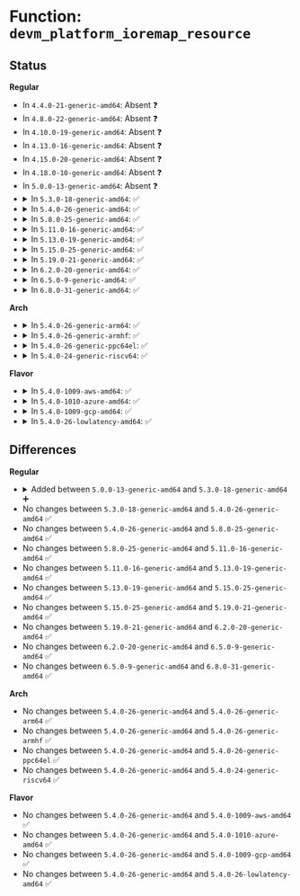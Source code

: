 # Function: <code>devm_platform_ioremap_resource</code>

## Status
<b>Regular</b>
<ul>
<li>
In <code>4.4.0-21-generic-amd64</code>: Absent ❓
</li>
<li>
In <code>4.8.0-22-generic-amd64</code>: Absent ❓
</li>
<li>
In <code>4.10.0-19-generic-amd64</code>: Absent ❓
</li>
<li>
In <code>4.13.0-16-generic-amd64</code>: Absent ❓
</li>
<li>
In <code>4.15.0-20-generic-amd64</code>: Absent ❓
</li>
<li>
In <code>4.18.0-10-generic-amd64</code>: Absent ❓
</li>
<li>
In <code>5.0.0-13-generic-amd64</code>: Absent ❓
</li>
<li>
<details>
<summary>In <code>5.3.0-18-generic-amd64</code>: ✅</summary>

```c
void * devm_platform_ioremap_resource(struct platform_device * pdev, unsigned int index)
```

```json
{
  "name": "devm_platform_ioremap_resource",
  "collision_type": "Unique Global",
  "inline_type": "No",
  "funcs": [
    {
      "addr": 18446744071586044144,
      "name": "devm_platform_ioremap_resource",
      "external": true,
      "loc": "drivers/base/platform.c:91",
      "file": "drivers/base/platform.c",
      "inline": "seen, unknown",
      "caller_inline": [],
      "caller_func": [
        "drivers/gpio/gpio-xilinx.c:xgpio_probe"
      ]
    }
  ],
  "symbols": [
    {
      "addr": 18446744071586044144,
      "name": "devm_platform_ioremap_resource",
      "section": ".text",
      "bind": "STB_GLOBAL",
      "size": 101
    }
  ]
}
```
</details>
</li>
<li>
<details>
<summary>In <code>5.4.0-26-generic-amd64</code>: ✅</summary>

```c
void * devm_platform_ioremap_resource(struct platform_device * pdev, unsigned int index)
```

```json
{
  "name": "devm_platform_ioremap_resource",
  "collision_type": "Unique Global",
  "inline_type": "No",
  "funcs": [
    {
      "addr": 18446744071586191776,
      "name": "devm_platform_ioremap_resource",
      "external": true,
      "loc": "drivers/base/platform.c:73",
      "file": "drivers/base/platform.c",
      "inline": "seen, unknown",
      "caller_inline": [],
      "caller_func": [
        "drivers/pinctrl/intel/pinctrl-baytrail.c:byt_pinctrl_probe",
        "drivers/pinctrl/intel/pinctrl-cherryview.c:chv_pinctrl_probe",
        "drivers/gpio/gpio-xilinx.c:xgpio_probe"
      ]
    }
  ],
  "symbols": [
    {
      "addr": 18446744071586191776,
      "name": "devm_platform_ioremap_resource",
      "section": ".text",
      "bind": "STB_GLOBAL",
      "size": 106
    }
  ]
}
```
</details>
</li>
<li>
<details>
<summary>In <code>5.8.0-25-generic-amd64</code>: ✅</summary>

```c
void * devm_platform_ioremap_resource(struct platform_device * pdev, unsigned int index)
```

```json
{
  "name": "devm_platform_ioremap_resource",
  "collision_type": "Unique Global",
  "inline_type": "No",
  "funcs": [
    {
      "addr": 18446744071586956752,
      "name": "devm_platform_ioremap_resource",
      "external": true,
      "loc": "drivers/base/platform.c:95",
      "file": "drivers/base/platform.c",
      "inline": "seen, unknown",
      "caller_inline": [],
      "caller_func": [
        "drivers/pinctrl/intel/pinctrl-baytrail.c:byt_set_soc_data",
        "drivers/pinctrl/intel/pinctrl-cherryview.c:chv_pinctrl_probe",
        "drivers/gpio/gpio-xilinx.c:xgpio_probe",
        "drivers/virtio/virtio_mmio.c:virtio_mmio_probe",
        "drivers/i2c/busses/i2c-designware-platdrv.c:dw_i2c_plat_probe"
      ]
    }
  ],
  "symbols": [
    {
      "addr": 18446744071586956752,
      "name": "devm_platform_ioremap_resource",
      "section": ".text",
      "bind": "STB_GLOBAL",
      "size": 106
    }
  ]
}
```
</details>
</li>
<li>
<details>
<summary>In <code>5.11.0-16-generic-amd64</code>: ✅</summary>

```c
void * devm_platform_ioremap_resource(struct platform_device * pdev, unsigned int index)
```

```json
{
  "name": "devm_platform_ioremap_resource",
  "collision_type": "Unique Global",
  "inline_type": "No",
  "funcs": [
    {
      "addr": 18446744071587042048,
      "name": "devm_platform_ioremap_resource",
      "external": true,
      "loc": "drivers/base/platform.c:120",
      "file": "drivers/base/platform.c",
      "inline": "seen, unknown",
      "caller_inline": [],
      "caller_func": [
        "drivers/pinctrl/intel/pinctrl-baytrail.c:byt_set_soc_data",
        "drivers/pinctrl/intel/pinctrl-cherryview.c:chv_pinctrl_probe",
        "drivers/pinctrl/intel/pinctrl-intel.c:intel_pinctrl_probe",
        "drivers/gpio/gpio-xilinx.c:xgpio_probe",
        "drivers/virtio/virtio_mmio.c:virtio_mmio_probe",
        "drivers/i2c/busses/i2c-designware-platdrv.c:dw_i2c_plat_probe"
      ]
    }
  ],
  "symbols": [
    {
      "addr": 18446744071587042048,
      "name": "devm_platform_ioremap_resource",
      "section": ".text",
      "bind": "STB_GLOBAL",
      "size": 106
    }
  ]
}
```
</details>
</li>
<li>
<details>
<summary>In <code>5.13.0-19-generic-amd64</code>: ✅</summary>

```c
void * devm_platform_ioremap_resource(struct platform_device * pdev, unsigned int index)
```

```json
{
  "name": "devm_platform_ioremap_resource",
  "collision_type": "Unique Global",
  "inline_type": "No",
  "funcs": [
    {
      "addr": 18446744071586925872,
      "name": "devm_platform_ioremap_resource",
      "external": true,
      "loc": "drivers/base/platform.c:120",
      "file": "drivers/base/platform.c",
      "inline": "seen, unknown",
      "caller_inline": [],
      "caller_func": [
        "drivers/pinctrl/intel/pinctrl-baytrail.c:byt_pinctrl_probe",
        "drivers/pinctrl/intel/pinctrl-cherryview.c:chv_pinctrl_probe",
        "drivers/pinctrl/intel/pinctrl-intel.c:intel_pinctrl_probe",
        "drivers/dma/lgm/lgm-dma.c:intel_ldma_probe",
        "drivers/virtio/virtio_mmio.c:virtio_mmio_probe",
        "drivers/i2c/busses/i2c-designware-platdrv.c:dw_i2c_plat_probe"
      ]
    }
  ],
  "symbols": [
    {
      "addr": 18446744071586925872,
      "name": "devm_platform_ioremap_resource",
      "section": ".text",
      "bind": "STB_GLOBAL",
      "size": 106
    }
  ]
}
```
</details>
</li>
<li>
<details>
<summary>In <code>5.15.0-25-generic-amd64</code>: ✅</summary>

```c
void * devm_platform_ioremap_resource(struct platform_device * pdev, unsigned int index)
```

```json
{
  "name": "devm_platform_ioremap_resource",
  "collision_type": "Unique Global",
  "inline_type": "No",
  "funcs": [
    {
      "addr": 18446744071587488240,
      "name": "devm_platform_ioremap_resource",
      "external": true,
      "loc": "drivers/base/platform.c:120",
      "file": "drivers/base/platform.c",
      "inline": "seen, unknown",
      "caller_inline": [],
      "caller_func": [
        "drivers/pinctrl/intel/pinctrl-baytrail.c:byt_pinctrl_probe",
        "drivers/pinctrl/intel/pinctrl-cherryview.c:chv_pinctrl_probe",
        "drivers/pinctrl/intel/pinctrl-intel.c:intel_pinctrl_probe",
        "drivers/dma/lgm/lgm-dma.c:intel_ldma_probe",
        "drivers/virtio/virtio_mmio.c:virtio_mmio_probe",
        "drivers/i2c/busses/i2c-designware-platdrv.c:dw_i2c_plat_probe"
      ]
    }
  ],
  "symbols": [
    {
      "addr": 18446744071587488240,
      "name": "devm_platform_ioremap_resource",
      "section": ".text",
      "bind": "STB_GLOBAL",
      "size": 106
    }
  ]
}
```
</details>
</li>
<li>
<details>
<summary>In <code>5.19.0-21-generic-amd64</code>: ✅</summary>

```c
void * devm_platform_ioremap_resource(struct platform_device * pdev, unsigned int index)
```

```json
{
  "name": "devm_platform_ioremap_resource",
  "collision_type": "Unique Global",
  "inline_type": "No",
  "funcs": [
    {
      "addr": 18446744071588810752,
      "name": "devm_platform_ioremap_resource",
      "external": true,
      "loc": "drivers/base/platform.c:122",
      "file": "drivers/base/platform.c",
      "inline": "seen, unknown",
      "caller_inline": [],
      "caller_func": [
        "drivers/pinctrl/intel/pinctrl-baytrail.c:byt_pinctrl_probe",
        "drivers/pinctrl/intel/pinctrl-cherryview.c:chv_pinctrl_probe",
        "drivers/pinctrl/intel/pinctrl-intel.c:intel_pinctrl_probe",
        "drivers/dma/lgm/lgm-dma.c:intel_ldma_probe",
        "drivers/virtio/virtio_mmio.c:virtio_mmio_probe",
        "drivers/i2c/busses/i2c-designware-platdrv.c:dw_i2c_plat_probe"
      ]
    }
  ],
  "symbols": [
    {
      "addr": 18446744071588810752,
      "name": "devm_platform_ioremap_resource",
      "section": ".text",
      "bind": "STB_GLOBAL",
      "size": 116
    }
  ]
}
```
</details>
</li>
<li>
<details>
<summary>In <code>6.2.0-20-generic-amd64</code>: ✅</summary>

```c
void * devm_platform_ioremap_resource(struct platform_device * pdev, unsigned int index)
```

```json
{
  "name": "devm_platform_ioremap_resource",
  "collision_type": "Unique Global",
  "inline_type": "No",
  "funcs": [
    {
      "addr": 18446744071590308800,
      "name": "devm_platform_ioremap_resource",
      "external": true,
      "loc": "drivers/base/platform.c:122",
      "file": "drivers/base/platform.c",
      "inline": "seen, unknown",
      "caller_inline": [],
      "caller_func": [
        "drivers/pinctrl/pinctrl-amd.c:amd_gpio_probe",
        "drivers/pinctrl/intel/pinctrl-baytrail.c:byt_pinctrl_probe",
        "drivers/pinctrl/intel/pinctrl-cherryview.c:chv_pinctrl_probe",
        "drivers/pinctrl/intel/pinctrl-intel.c:intel_pinctrl_probe",
        "drivers/pwm/pwm-lpss-platform.c:pwm_lpss_probe_platform",
        "drivers/dma/lgm/lgm-dma.c:intel_ldma_probe",
        "drivers/virtio/virtio_mmio.c:virtio_mmio_probe",
        "drivers/i2c/busses/i2c-designware-platdrv.c:dw_i2c_plat_probe"
      ]
    }
  ],
  "symbols": [
    {
      "addr": 18446744071590308800,
      "name": "devm_platform_ioremap_resource",
      "section": ".text",
      "bind": "STB_GLOBAL",
      "size": 116
    }
  ]
}
```
</details>
</li>
<li>
<details>
<summary>In <code>6.5.0-9-generic-amd64</code>: ✅</summary>

```c
void * devm_platform_ioremap_resource(struct platform_device * pdev, unsigned int index)
```

```json
{
  "name": "devm_platform_ioremap_resource",
  "collision_type": "Unique Global",
  "inline_type": "No",
  "funcs": [
    {
      "addr": 18446744071590629296,
      "name": "devm_platform_ioremap_resource",
      "external": true,
      "loc": "drivers/base/platform.c:122",
      "file": "drivers/base/platform.c",
      "inline": "seen, unknown",
      "caller_inline": [],
      "caller_func": [
        "drivers/pinctrl/pinctrl-amd.c:amd_gpio_probe",
        "drivers/pinctrl/intel/pinctrl-baytrail.c:byt_pinctrl_probe",
        "drivers/pinctrl/intel/pinctrl-cherryview.c:chv_pinctrl_probe",
        "drivers/pinctrl/intel/pinctrl-intel.c:intel_pinctrl_probe",
        "drivers/pwm/pwm-lpss-platform.c:pwm_lpss_probe_platform",
        "drivers/dma/lgm/lgm-dma.c:intel_ldma_probe",
        "drivers/virtio/virtio_mmio.c:virtio_mmio_probe",
        "drivers/i2c/busses/i2c-designware-platdrv.c:dw_i2c_plat_probe"
      ]
    }
  ],
  "symbols": [
    {
      "addr": 18446744071590629296,
      "name": "devm_platform_ioremap_resource",
      "section": ".text",
      "bind": "STB_GLOBAL",
      "size": 116
    }
  ]
}
```
</details>
</li>
<li>
<details>
<summary>In <code>6.8.0-31-generic-amd64</code>: ✅</summary>

```c
void * devm_platform_ioremap_resource(struct platform_device * pdev, unsigned int index)
```

```json
{
  "name": "devm_platform_ioremap_resource",
  "collision_type": "Unique Global",
  "inline_type": "No",
  "funcs": [
    {
      "addr": 18446744071590988528,
      "name": "devm_platform_ioremap_resource",
      "external": true,
      "loc": "drivers/base/platform.c:122",
      "file": "drivers/base/platform.c",
      "inline": "seen, unknown",
      "caller_inline": [],
      "caller_func": [
        "drivers/pinctrl/pinctrl-amd.c:amd_gpio_probe",
        "drivers/pinctrl/intel/pinctrl-baytrail.c:byt_pinctrl_probe",
        "drivers/pinctrl/intel/pinctrl-cherryview.c:chv_pinctrl_probe",
        "drivers/pinctrl/intel/pinctrl-intel.c:intel_pinctrl_probe",
        "drivers/pwm/pwm-lpss-platform.c:pwm_lpss_probe_platform",
        "drivers/dma/lgm/lgm-dma.c:intel_ldma_probe",
        "drivers/virtio/virtio_mmio.c:virtio_mmio_probe",
        "drivers/i2c/busses/i2c-designware-platdrv.c:dw_i2c_plat_probe"
      ]
    }
  ],
  "symbols": [
    {
      "addr": 18446744071590988528,
      "name": "devm_platform_ioremap_resource",
      "section": ".text",
      "bind": "STB_GLOBAL",
      "size": 116
    }
  ]
}
```
</details>
</li>
</ul>
<b>Arch</b>
<ul>
<li>
<details>
<summary>In <code>5.4.0-26-generic-arm64</code>: ✅</summary>

```c
void * devm_platform_ioremap_resource(struct platform_device * pdev, unsigned int index)
```

```json
{
  "name": "devm_platform_ioremap_resource",
  "collision_type": "Unique Global",
  "inline_type": "No",
  "funcs": [
    {
      "addr": 18446603336498990992,
      "name": "devm_platform_ioremap_resource",
      "external": true,
      "loc": "drivers/base/platform.c:73",
      "file": "drivers/base/platform.c",
      "inline": "seen, unknown",
      "caller_inline": [],
      "caller_func": [
        "drivers/irqchip/irq-renesas-irqc.c:irqc_probe",
        "drivers/irqchip/irq-imx-irqsteer.c:imx_irqsteer_probe",
        "drivers/pinctrl/freescale/pinctrl-imx.c:imx_pinctrl_probe",
        "drivers/pinctrl/sprd/pinctrl-sprd.c:sprd_pinctrl_core_probe",
        "drivers/gpio/gpio-davinci.c:davinci_gpio_probe",
        "drivers/gpio/gpio-ftgpio010.c:ftgpio_gpio_probe",
        "drivers/gpio/gpio-mvebu.c:mvebu_gpio_probe",
        "drivers/gpio/gpio-mvebu.c:mvebu_gpio_probe",
        "drivers/gpio/gpio-mxc.c:mxc_gpio_probe",
        "drivers/gpio/gpio-xilinx.c:xgpio_probe",
        "drivers/clk/imx/clk-imx8mm.c:imx8mm_clocks_probe",
        "drivers/clk/imx/clk-imx8mn.c:imx8mn_clocks_probe",
        "drivers/clk/imx/clk-imx8mq.c:imx8mq_clocks_probe",
        "drivers/clk/renesas/rcar-usb2-clock-sel.c:rcar_usb2_clock_sel_probe",
        "drivers/soc/imx/gpcv2.c:imx_gpcv2_probe",
        "drivers/net/ethernet/freescale/fec_main.c:fec_probe",
        "drivers/i2c/busses/i2c-sprd.c:sprd_i2c_probe",
        "drivers/watchdog/rtd119x_wdt.c:rtd119x_wdt_probe"
      ]
    }
  ],
  "symbols": [
    {
      "addr": 18446603336498990992,
      "name": "devm_platform_ioremap_resource",
      "section": ".text",
      "bind": "STB_GLOBAL",
      "size": 136
    }
  ]
}
```
</details>
</li>
<li>
<details>
<summary>In <code>5.4.0-26-generic-armhf</code>: ✅</summary>

```c
void * devm_platform_ioremap_resource(struct platform_device * pdev, unsigned int index)
```

```json
{
  "name": "devm_platform_ioremap_resource",
  "collision_type": "Unique Global",
  "inline_type": "No",
  "funcs": [
    {
      "addr": 3231559488,
      "name": "devm_platform_ioremap_resource",
      "external": true,
      "loc": "drivers/base/platform.c:73",
      "file": "drivers/base/platform.c",
      "inline": "seen, unknown",
      "caller_inline": [],
      "caller_func": [
        "drivers/irqchip/irq-renesas-irqc.c:irqc_probe",
        "drivers/irqchip/irq-renesas-rza1.c:rza1_irqc_probe",
        "drivers/irqchip/irq-uniphier-aidet.c:uniphier_aidet_probe",
        "drivers/irqchip/irq-imx-irqsteer.c:imx_irqsteer_probe",
        "drivers/bus/uniphier-system-bus.c:uniphier_system_bus_probe",
        "drivers/pinctrl/pinctrl-rza1.c:rza1_pinctrl_probe",
        "drivers/pinctrl/freescale/pinctrl-imx.c:imx_pinctrl_probe",
        "drivers/gpio/gpio-ftgpio010.c:ftgpio_gpio_probe",
        "drivers/gpio/gpio-mvebu.c:mvebu_gpio_probe",
        "drivers/gpio/gpio-mvebu.c:mvebu_gpio_probe",
        "drivers/gpio/gpio-mxc.c:mxc_gpio_probe",
        "drivers/gpio/gpio-omap.c:omap_gpio_probe",
        "drivers/gpio/gpio-tegra.c:tegra_gpio_probe",
        "drivers/gpio/gpio-vf610.c:vf610_gpio_probe",
        "drivers/gpio/gpio-vf610.c:vf610_gpio_probe",
        "drivers/gpio/gpio-xilinx.c:xgpio_probe",
        "drivers/clk/renesas/rcar-usb2-clock-sel.c:rcar_usb2_clock_sel_probe",
        "drivers/soc/imx/gpc.c:imx_gpc_probe",
        "drivers/soc/imx/gpcv2.c:imx_gpcv2_probe",
        "drivers/net/ethernet/freescale/fec_main.c:fec_probe",
        "drivers/net/ethernet/ti/cpsw.c:cpsw_probe",
        "drivers/watchdog/npcm_wdt.c:npcm_wdt_probe",
        "drivers/watchdog/aspeed_wdt.c:aspeed_wdt_probe",
        "drivers/mmc/host/sdhci-pltfm.c:sdhci_pltfm_init",
        "sound/soc/fsl/imx-audmux.c:imx_audmux_probe"
      ]
    }
  ],
  "symbols": [
    {
      "addr": 3231559488,
      "name": "devm_platform_ioremap_resource",
      "section": ".text",
      "bind": "STB_GLOBAL",
      "size": 124
    }
  ]
}
```
</details>
</li>
<li>
<details>
<summary>In <code>5.4.0-26-generic-ppc64el</code>: ✅</summary>

```c
void * devm_platform_ioremap_resource(struct platform_device * pdev, unsigned int index)
```

```json
{
  "name": "devm_platform_ioremap_resource",
  "collision_type": "Unique Global",
  "inline_type": "No",
  "funcs": [
    {
      "addr": 13835058055292145344,
      "name": "devm_platform_ioremap_resource",
      "external": true,
      "loc": "drivers/base/platform.c:73",
      "file": "drivers/base/platform.c",
      "inline": "seen, unknown",
      "caller_inline": [],
      "caller_func": [
        "drivers/gpio/gpio-ftgpio010.c:ftgpio_gpio_probe",
        "drivers/gpio/gpio-xilinx.c:xgpio_probe"
      ]
    }
  ],
  "symbols": [
    {
      "addr": 13835058055292145344,
      "name": "devm_platform_ioremap_resource",
      "section": ".text",
      "bind": "STB_GLOBAL",
      "size": 152
    }
  ]
}
```
</details>
</li>
<li>
<details>
<summary>In <code>5.4.0-24-generic-riscv64</code>: ✅</summary>

```c
void * devm_platform_ioremap_resource(struct platform_device * pdev, unsigned int index)
```

```json
{
  "name": "devm_platform_ioremap_resource",
  "collision_type": "Unique Global",
  "inline_type": "No",
  "funcs": [
    {
      "addr": 18446743936276365924,
      "name": "devm_platform_ioremap_resource",
      "external": true,
      "loc": "drivers/base/platform.c:73",
      "file": "drivers/base/platform.c",
      "inline": "seen, unknown",
      "caller_inline": [],
      "caller_func": [
        "drivers/gpio/gpio-ftgpio010.c:ftgpio_gpio_probe",
        "drivers/spi/spi-sifive.c:sifive_spi_probe"
      ]
    }
  ],
  "symbols": [
    {
      "addr": 18446743936276365924,
      "name": "devm_platform_ioremap_resource",
      "section": ".text",
      "bind": "STB_GLOBAL",
      "size": 118
    }
  ]
}
```
</details>
</li>
</ul>
<b>Flavor</b>
<ul>
<li>
<details>
<summary>In <code>5.4.0-1009-aws-amd64</code>: ✅</summary>

```c
void * devm_platform_ioremap_resource(struct platform_device * pdev, unsigned int index)
```

```json
{
  "name": "devm_platform_ioremap_resource",
  "collision_type": "Unique Global",
  "inline_type": "No",
  "funcs": [
    {
      "addr": 18446744071585951984,
      "name": "devm_platform_ioremap_resource",
      "external": true,
      "loc": "drivers/base/platform.c:73",
      "file": "drivers/base/platform.c",
      "inline": "seen, unknown",
      "caller_inline": [],
      "caller_func": [
        "drivers/pinctrl/intel/pinctrl-baytrail.c:byt_pinctrl_probe",
        "drivers/gpio/gpio-xilinx.c:xgpio_probe"
      ]
    }
  ],
  "symbols": [
    {
      "addr": 18446744071585951984,
      "name": "devm_platform_ioremap_resource",
      "section": ".text",
      "bind": "STB_GLOBAL",
      "size": 106
    }
  ]
}
```
</details>
</li>
<li>
<details>
<summary>In <code>5.4.0-1010-azure-amd64</code>: ✅</summary>

```c
void * devm_platform_ioremap_resource(struct platform_device * pdev, unsigned int index)
```

```json
{
  "name": "devm_platform_ioremap_resource",
  "collision_type": "Unique Global",
  "inline_type": "No",
  "funcs": [
    {
      "addr": 18446744071585801200,
      "name": "devm_platform_ioremap_resource",
      "external": true,
      "loc": "drivers/base/platform.c:73",
      "file": "drivers/base/platform.c",
      "inline": "seen, unknown",
      "caller_inline": [],
      "caller_func": [
        "drivers/pinctrl/intel/pinctrl-baytrail.c:byt_pinctrl_probe",
        "drivers/pinctrl/intel/pinctrl-cherryview.c:chv_pinctrl_probe",
        "drivers/gpio/gpio-xilinx.c:xgpio_probe"
      ]
    }
  ],
  "symbols": [
    {
      "addr": 18446744071585801200,
      "name": "devm_platform_ioremap_resource",
      "section": ".text",
      "bind": "STB_GLOBAL",
      "size": 106
    }
  ]
}
```
</details>
</li>
<li>
<details>
<summary>In <code>5.4.0-1009-gcp-amd64</code>: ✅</summary>

```c
void * devm_platform_ioremap_resource(struct platform_device * pdev, unsigned int index)
```

```json
{
  "name": "devm_platform_ioremap_resource",
  "collision_type": "Unique Global",
  "inline_type": "No",
  "funcs": [
    {
      "addr": 18446744071586141792,
      "name": "devm_platform_ioremap_resource",
      "external": true,
      "loc": "drivers/base/platform.c:73",
      "file": "drivers/base/platform.c",
      "inline": "seen, unknown",
      "caller_inline": [],
      "caller_func": [
        "drivers/pinctrl/intel/pinctrl-baytrail.c:byt_pinctrl_probe",
        "drivers/pinctrl/intel/pinctrl-cherryview.c:chv_pinctrl_probe"
      ]
    }
  ],
  "symbols": [
    {
      "addr": 18446744071586141792,
      "name": "devm_platform_ioremap_resource",
      "section": ".text",
      "bind": "STB_GLOBAL",
      "size": 106
    }
  ]
}
```
</details>
</li>
<li>
<details>
<summary>In <code>5.4.0-26-lowlatency-amd64</code>: ✅</summary>

```c
void * devm_platform_ioremap_resource(struct platform_device * pdev, unsigned int index)
```

```json
{
  "name": "devm_platform_ioremap_resource",
  "collision_type": "Unique Global",
  "inline_type": "No",
  "funcs": [
    {
      "addr": 18446744071586250480,
      "name": "devm_platform_ioremap_resource",
      "external": true,
      "loc": "drivers/base/platform.c:73",
      "file": "drivers/base/platform.c",
      "inline": "seen, unknown",
      "caller_inline": [],
      "caller_func": [
        "drivers/pinctrl/intel/pinctrl-baytrail.c:byt_pinctrl_probe",
        "drivers/pinctrl/intel/pinctrl-cherryview.c:chv_pinctrl_probe",
        "drivers/gpio/gpio-xilinx.c:xgpio_probe"
      ]
    }
  ],
  "symbols": [
    {
      "addr": 18446744071586250480,
      "name": "devm_platform_ioremap_resource",
      "section": ".text",
      "bind": "STB_GLOBAL",
      "size": 106
    }
  ]
}
```
</details>
</li>
</ul>

## Differences
<b>Regular</b>
<ul>
<li>
<details>
<summary>Added between <code>5.0.0-13-generic-amd64</code> and <code>5.3.0-18-generic-amd64</code> ➕</summary>

```c
void * devm_platform_ioremap_resource(struct platform_device * pdev, unsigned int index)
```
</details>
</li>
<li>
No changes between <code>5.3.0-18-generic-amd64</code> and <code>5.4.0-26-generic-amd64</code> ✅
</li>
<li>
No changes between <code>5.4.0-26-generic-amd64</code> and <code>5.8.0-25-generic-amd64</code> ✅
</li>
<li>
No changes between <code>5.8.0-25-generic-amd64</code> and <code>5.11.0-16-generic-amd64</code> ✅
</li>
<li>
No changes between <code>5.11.0-16-generic-amd64</code> and <code>5.13.0-19-generic-amd64</code> ✅
</li>
<li>
No changes between <code>5.13.0-19-generic-amd64</code> and <code>5.15.0-25-generic-amd64</code> ✅
</li>
<li>
No changes between <code>5.15.0-25-generic-amd64</code> and <code>5.19.0-21-generic-amd64</code> ✅
</li>
<li>
No changes between <code>5.19.0-21-generic-amd64</code> and <code>6.2.0-20-generic-amd64</code> ✅
</li>
<li>
No changes between <code>6.2.0-20-generic-amd64</code> and <code>6.5.0-9-generic-amd64</code> ✅
</li>
<li>
No changes between <code>6.5.0-9-generic-amd64</code> and <code>6.8.0-31-generic-amd64</code> ✅
</li>
</ul>
<b>Arch</b>
<ul>
<li>
No changes between <code>5.4.0-26-generic-amd64</code> and <code>5.4.0-26-generic-arm64</code> ✅
</li>
<li>
No changes between <code>5.4.0-26-generic-amd64</code> and <code>5.4.0-26-generic-armhf</code> ✅
</li>
<li>
No changes between <code>5.4.0-26-generic-amd64</code> and <code>5.4.0-26-generic-ppc64el</code> ✅
</li>
<li>
No changes between <code>5.4.0-26-generic-amd64</code> and <code>5.4.0-24-generic-riscv64</code> ✅
</li>
</ul>
<b>Flavor</b>
<ul>
<li>
No changes between <code>5.4.0-26-generic-amd64</code> and <code>5.4.0-1009-aws-amd64</code> ✅
</li>
<li>
No changes between <code>5.4.0-26-generic-amd64</code> and <code>5.4.0-1010-azure-amd64</code> ✅
</li>
<li>
No changes between <code>5.4.0-26-generic-amd64</code> and <code>5.4.0-1009-gcp-amd64</code> ✅
</li>
<li>
No changes between <code>5.4.0-26-generic-amd64</code> and <code>5.4.0-26-lowlatency-amd64</code> ✅
</li>
</ul>
